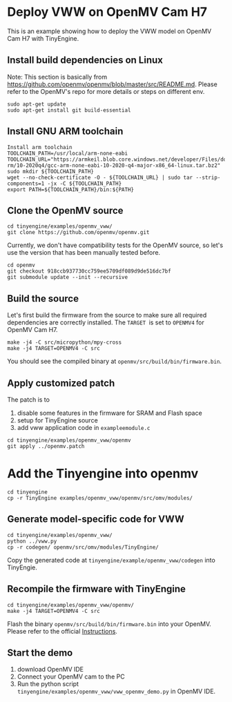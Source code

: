 # Deploy VWW on OpenMV Cam H7

This is an example showing how to deploy the VWW model on OpenMV Cam H7 with TinyEngine.

## Install build dependencies on Linux

Note: This section is basically from https://github.com/openmv/openmv/blob/master/src/README.md. Please refer to the OpenMV's repo for more details or steps on different env.

```
sudo apt-get update
sudo apt-get install git build-essential
```

## Install GNU ARM toolchain
```
Install arm toolchain
TOOLCHAIN_PATH=/usr/local/arm-none-eabi
TOOLCHAIN_URL="https://armkeil.blob.core.windows.net/developer/Files/downloads/gnu-rm/10-2020q4/gcc-arm-none-eabi-10-2020-q4-major-x86_64-linux.tar.bz2"
sudo mkdir ${TOOLCHAIN_PATH}
wget --no-check-certificate -O - ${TOOLCHAIN_URL} | sudo tar --strip-components=1 -jx -C ${TOOLCHAIN_PATH}
export PATH=${TOOLCHAIN_PATH}/bin:${PATH}
```

## Clone the OpenMV source

```
cd tinyengine/examples/openmv_vww/
git clone https://github.com/openmv/openmv.git
```
Currently, we don't have compatibility tests for the OpenMV source, so let's use the version that has been manually tested before.
```
cd openmv
git checkout 918ccb937730cc759ee5709df089d9de516dc7bf
git submodule update --init --recursive
```

## Build the source 
Let's first build the firmware from the source to make sure all required dependencies are correctly installed. The `TARGET `is set to `OPENMV4` for OpenMV Cam H7.
```
make -j4 -C src/micropython/mpy-cross
make -j4 TARGET=OPENMV4 -C src
```
You should see the compiled binary at `openmv/src/build/bin/firmware.bin`.

## Apply customized patch 

The patch is to

1. disable some features in the firmware for SRAM and Flash space
2. setup for TinyEngine source
3. add vww application code in `exampleemodule.c`
```
cd tinyengine/examples/openmv_vww/openmv
git apply ../openmv.patch
```

# Add the Tinyengine into openmv
```
cd tinyengine
cp -r TinyEngine examples/openmv_vww/openmv/src/omv/modules/
```


## Generate model-specific code for VWW
```
cd tinyengine/examples/openmv_vww/
python ../vww.py
cp -r codegen/ openmv/src/omv/modules/TinyEngine/
```

Copy the generated code at `tinyengine/example/openmv_vww/codegen` into TinyEngie.

## Recompile the firmware with TinyEngine
```
cd tinyengine/examples/openmv_vww/openmv/
make -j4 TARGET=OPENMV4 -C src
```

Flash the binary `openmv/src/build/bin/firmware.bin` into your OpenMV. Please refer to the official [Instructions](https://github.com/openmv/openmv/blob/master/src/README.md#flashing-the-firmware]).

## Start the demo

1. download OpenMV IDE
2. Connect your OpenMV cam to the PC
3. Run the python script `tinyengine/examples/openmv_vww/vww_openmv_demo.py` in OpenMV IDE.
